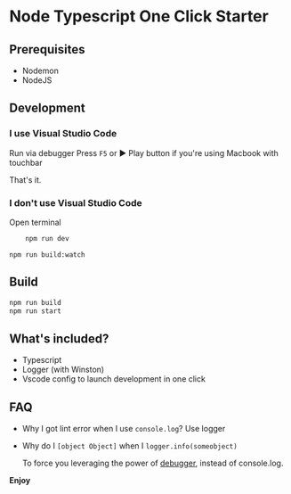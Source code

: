 # Node Typescript One Click Starter

## Prerequisites

- Nodemon
- NodeJS

## Development

### I use Visual Studio Code

Run via debugger
Press `F5` or ► Play button if you're using Macbook with touchbar

That's it.

### I don't use Visual Studio Code

Open terminal

```bash
    npm run dev
```

```
npm run build:watch
```

## Build

```bash
npm run build
npm run start
```

## What's included?

- Typescript
- Logger (with Winston)
- Vscode config to launch development in one click

## FAQ

- Why I got lint error when I use `console.log`?
  Use logger
- Why do I `[object Object]` when I `logger.info(someobject)`

  To force you leveraging the power of [debugger](https://code.visualstudio.com/docs/introvideos/debugging), instead of console.log.

**Enjoy**
